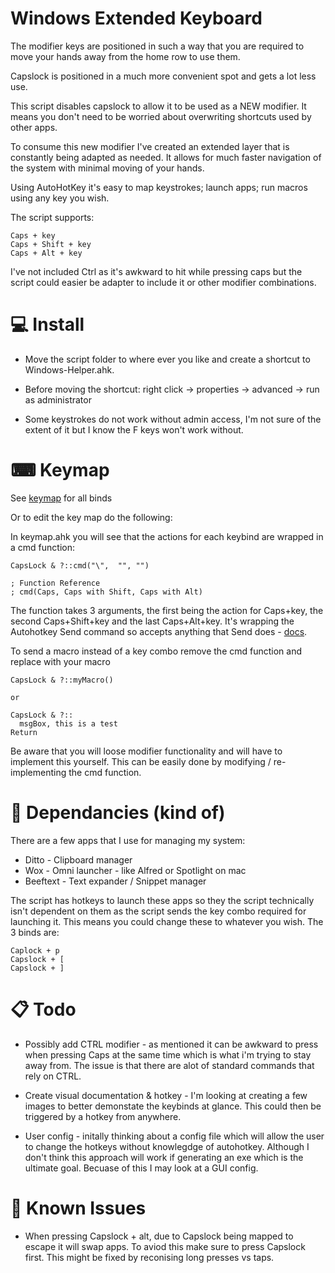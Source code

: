# Windows Extended Keyboard

The modifier keys are positioned in such a way that you are required to move your hands away from the home row to use them.

Capslock is positioned in a much more convenient spot and gets a lot less use.

This script disables capslock to allow it to be used as a NEW modifier. It means you don't need to be worried about overwriting shortcuts used by other apps.

To consume this new modifier I've created an extended layer that is constantly being adapted as needed. It allows for much faster navigation of the system with minimal moving of your hands.

Using AutoHotKey it's easy to map keystrokes; launch apps; run macros using any key you wish.

The script supports:
```
Caps + key
Caps + Shift + key
Caps + Alt + key
```
I've not included Ctrl as it's awkward to hit while pressing caps but the script could easier be adapter to include it or other modifier combinations.

# 💻 Install

- Move the script folder to where ever you like and create a shortcut to Windows-Helper.ahk. 

- Before moving the shortcut: right click -> properties -> advanced -> run as administrator

- Some keystrokes do not work without admin access, I'm not sure of the extent of it but I know the F keys won't work without.

# ⌨ Keymap

See [keymap](keymap.md)  for all binds

Or to edit the key map do the following:

In keymap.ahk you will see that the actions for each keybind are wrapped in a cmd function:

```
CapsLock & ?::cmd("\",  "", "")

; Function Reference
; cmd(Caps, Caps with Shift, Caps with Alt)
```
The function takes 3 arguments, the first being the action for Caps+key, the second Caps+Shift+key and the last Caps+Alt+key. 
It's wrapping the Autohotkey Send command so accepts anything that Send does - [docs](https://www.autohotkey.com/docs/commands/Send.htm).

To send a macro instead of a key combo remove the cmd function and replace with your macro
```
CapsLock & ?::myMacro()

or 

CapsLock & ?::
  msgBox, this is a test
Return
```

Be aware that you will loose modifier functionality and will have to implement this yourself. This can be easily done by modifying / re-implementing  the cmd function.

# 💞 Dependancies (kind of)

There are a few apps that I use for managing my system:

- Ditto - Clipboard manager
- Wox - Omni launcher - like Alfred or Spotlight on mac 
- Beeftext - Text expander / Snippet manager

The script has hotkeys to launch these apps so they the script technically isn't dependent on them as the script sends the key combo required for launching it.
This means you could change these to whatever you wish. The 3 binds are: 
```
Caplock + p
Capslock + [
Capslock + ]
```

# 📋 Todo

- Possibly add CTRL modifier - as mentioned it can be awkward to press when pressing Caps at the same time which is what i'm trying to stay away from. The issue is that there are alot of standard commands that rely on CTRL.

- Create visual documentation & hotkey - I'm looking at creating a few images to better demonstate the keybinds at glance. This could then be triggered by a hotkey from anywhere.

- User config - initally thinking about a config file which will allow the user to change the hotkeys without knowlegdge of autohotkey. Although I don't think this approach will work if generating an exe which is the ultimate goal. Becuase of this I may look at a GUI config.

# 🐛 Known Issues

- When pressing Capslock + alt, due to Capslock being mapped to escape it will swap apps. To aviod this make sure to press Capslock first. This might be fixed by reconising long presses vs taps.